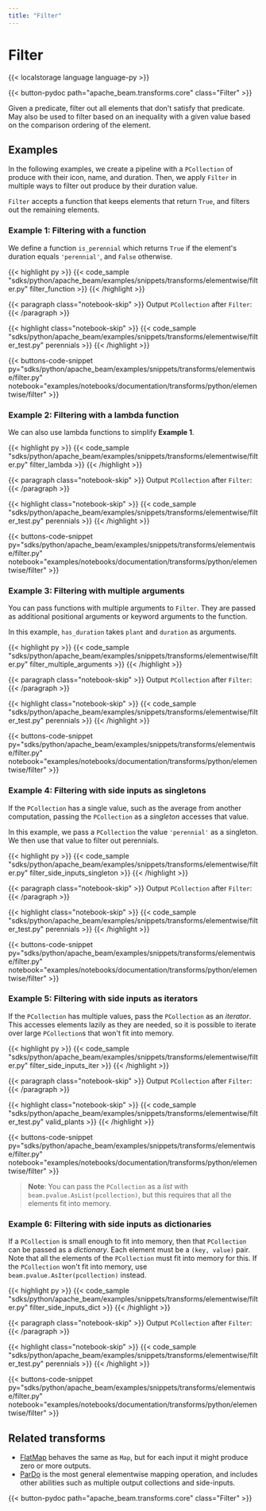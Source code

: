 ```yaml
---
title: "Filter"
---
```

<!--
Licensed under the Apache License, Version 2.0 (the "License");
you may not use this file except in compliance with the License.
You may obtain a copy of the License at

http://www.apache.org/licenses/LICENSE-2.0

Unless required by applicable law or agreed to in writing, software
distributed under the License is distributed on an "AS IS" BASIS,
WITHOUT WARRANTIES OR CONDITIONS OF ANY KIND, either express or implied.
See the License for the specific language governing permissions and
limitations under the License.
-->

# Filter

{{< localstorage language language-py >}}

{{< button-pydoc path="apache_beam.transforms.core" class="Filter" >}}

Given a predicate, filter out all elements that don't satisfy that predicate.
May also be used to filter based on an inequality with a given value based
on the comparison ordering of the element.

## Examples

In the following examples, we create a pipeline with a `PCollection` of produce with their icon, name, and duration.
Then, we apply `Filter` in multiple ways to filter out produce by their duration value.

`Filter` accepts a function that keeps elements that return `True`, and filters out the remaining elements.

### Example 1: Filtering with a function

We define a function `is_perennial` which returns `True` if the element's duration equals `'perennial'`, and `False` otherwise.

{{< highlight py >}}
{{< code_sample "sdks/python/apache_beam/examples/snippets/transforms/elementwise/filter.py" filter_function >}}
{{< /highlight >}}

{{< paragraph class="notebook-skip" >}}
Output `PCollection` after `Filter`:
{{< /paragraph >}}

{{< highlight class="notebook-skip" >}}
{{< code_sample "sdks/python/apache_beam/examples/snippets/transforms/elementwise/filter_test.py" perennials >}}
{{< /highlight >}}

{{< buttons-code-snippet
  py="sdks/python/apache_beam/examples/snippets/transforms/elementwise/filter.py"
  notebook="examples/notebooks/documentation/transforms/python/elementwise/filter" >}}

### Example 2: Filtering with a lambda function

We can also use lambda functions to simplify **Example 1**.

{{< highlight py >}}
{{< code_sample "sdks/python/apache_beam/examples/snippets/transforms/elementwise/filter.py" filter_lambda >}}
{{< /highlight >}}

{{< paragraph class="notebook-skip" >}}
Output `PCollection` after `Filter`:
{{< /paragraph >}}

{{< highlight class="notebook-skip" >}}
{{< code_sample "sdks/python/apache_beam/examples/snippets/transforms/elementwise/filter_test.py" perennials >}}
{{< /highlight >}}

{{< buttons-code-snippet
  py="sdks/python/apache_beam/examples/snippets/transforms/elementwise/filter.py"
  notebook="examples/notebooks/documentation/transforms/python/elementwise/filter" >}}

### Example 3: Filtering with multiple arguments

You can pass functions with multiple arguments to `Filter`.
They are passed as additional positional arguments or keyword arguments to the function.

In this example, `has_duration` takes `plant` and `duration` as arguments.

{{< highlight py >}}
{{< code_sample "sdks/python/apache_beam/examples/snippets/transforms/elementwise/filter.py" filter_multiple_arguments >}}
{{< /highlight >}}

{{< paragraph class="notebook-skip" >}}
Output `PCollection` after `Filter`:
{{< /paragraph >}}

{{< highlight class="notebook-skip" >}}
{{< code_sample "sdks/python/apache_beam/examples/snippets/transforms/elementwise/filter_test.py" perennials >}}
{{< /highlight >}}

{{< buttons-code-snippet
  py="sdks/python/apache_beam/examples/snippets/transforms/elementwise/filter.py"
  notebook="examples/notebooks/documentation/transforms/python/elementwise/filter" >}}

### Example 4: Filtering with side inputs as singletons

If the `PCollection` has a single value, such as the average from another computation,
passing the `PCollection` as a *singleton* accesses that value.

In this example, we pass a `PCollection` the value `'perennial'` as a singleton.
We then use that value to filter out perennials.

{{< highlight py >}}
{{< code_sample "sdks/python/apache_beam/examples/snippets/transforms/elementwise/filter.py" filter_side_inputs_singleton >}}
{{< /highlight >}}

{{< paragraph class="notebook-skip" >}}
Output `PCollection` after `Filter`:
{{< /paragraph >}}

{{< highlight class="notebook-skip" >}}
{{< code_sample "sdks/python/apache_beam/examples/snippets/transforms/elementwise/filter_test.py" perennials >}}
{{< /highlight >}}

{{< buttons-code-snippet
  py="sdks/python/apache_beam/examples/snippets/transforms/elementwise/filter.py"
  notebook="examples/notebooks/documentation/transforms/python/elementwise/filter" >}}

### Example 5: Filtering with side inputs as iterators

If the `PCollection` has multiple values, pass the `PCollection` as an *iterator*.
This accesses elements lazily as they are needed,
so it is possible to iterate over large `PCollection`s that won't fit into memory.

{{< highlight py >}}
{{< code_sample "sdks/python/apache_beam/examples/snippets/transforms/elementwise/filter.py" filter_side_inputs_iter >}}
{{< /highlight >}}

{{< paragraph class="notebook-skip" >}}
Output `PCollection` after `Filter`:
{{< /paragraph >}}

{{< highlight class="notebook-skip" >}}
{{< code_sample "sdks/python/apache_beam/examples/snippets/transforms/elementwise/filter_test.py" valid_plants >}}
{{< /highlight >}}

{{< buttons-code-snippet
  py="sdks/python/apache_beam/examples/snippets/transforms/elementwise/filter.py"
  notebook="examples/notebooks/documentation/transforms/python/elementwise/filter" >}}

> **Note**: You can pass the `PCollection` as a *list* with `beam.pvalue.AsList(pcollection)`,
> but this requires that all the elements fit into memory.

### Example 6: Filtering with side inputs as dictionaries

If a `PCollection` is small enough to fit into memory, then that `PCollection` can be passed as a *dictionary*.
Each element must be a `(key, value)` pair.
Note that all the elements of the `PCollection` must fit into memory for this.
If the `PCollection` won't fit into memory, use `beam.pvalue.AsIter(pcollection)` instead.

{{< highlight py >}}
{{< code_sample "sdks/python/apache_beam/examples/snippets/transforms/elementwise/filter.py" filter_side_inputs_dict >}}
{{< /highlight >}}

{{< paragraph class="notebook-skip" >}}
Output `PCollection` after `Filter`:
{{< /paragraph >}}

{{< highlight class="notebook-skip" >}}
{{< code_sample "sdks/python/apache_beam/examples/snippets/transforms/elementwise/filter_test.py" perennials >}}
{{< /highlight >}}

{{< buttons-code-snippet
  py="sdks/python/apache_beam/examples/snippets/transforms/elementwise/filter.py"
  notebook="examples/notebooks/documentation/transforms/python/elementwise/filter" >}}

## Related transforms

* [FlatMap](/documentation/transforms/python/elementwise/flatmap) behaves the same as `Map`, but for
  each input it might produce zero or more outputs.
* [ParDo](/documentation/transforms/python/elementwise/pardo) is the most general elementwise mapping
  operation, and includes other abilities such as multiple output collections and side-inputs.

{{< button-pydoc path="apache_beam.transforms.core" class="Filter" >}}
